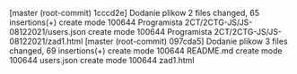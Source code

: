 [master (root-commit) 1cccd2e] Dodanie plikow
 2 files changed, 65 insertions(+)
 create mode 100644 Programista 2CT/2CTG-JS/JS-08122021/users.json
 create mode 100644 Programista 2CT/2CTG-JS/JS-08122021/zad1.html
[master (root-commit) 097cda5] Dodanie plikow
 3 files changed, 69 insertions(+)
 create mode 100644 README.md
 create mode 100644 users.json
 create mode 100644 zad1.html
